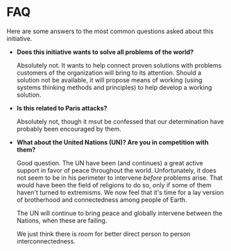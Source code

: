 # FAQ

Here are some answers to the most common questions asked about this initiative.

* **Does this initiative wants to solve all problems of the world?**
  
  Absolutely not. It wants to help connect proven solutions with problems customers of the organization will bring to its attention. Should a solution not be available, it will propose means of working (using systems thinking methods and principles) to help develop a working solution.

* **Is this related to Paris attacks?**

  Absolutely not, though it msut be confessed that our determination have probably been encouraged by them.
  
* **What about the United Nations (UN)? Are you in competition with them?**
  
  Good question. The UN have been (and continues) a great active support in favor of peace throughout the world. Unfortunately, it does not seem to be in his perimeter to intervene *before* problems arise. That would have been the field of religions to do so, only if some of them haven't turned to extremisms. We now feel that it's time for a lay version of brotherhood and connectedness among people of Earth.

  The UN will continue to bring peace and globally intervene between the Nations, when these are failing.
  
  We just think there is room for better direct person to person interconnectedness.
